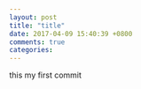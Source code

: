 ```yaml
---
layout: post
title: "title"
date: 2017-04-09 15:40:39 +0800
comments: true
categories: 
---
```


this my first commit 
